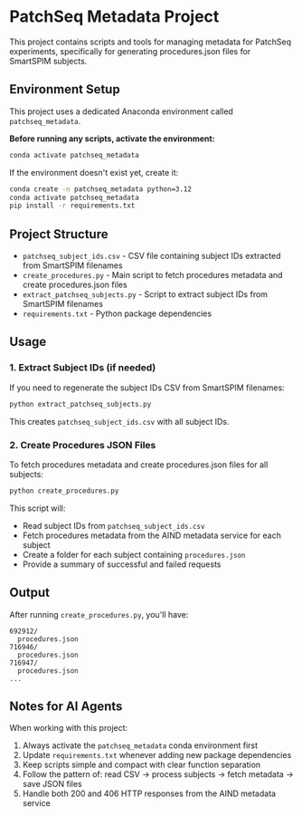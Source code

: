 # PatchSeq Metadata Project

This project contains scripts and tools for managing metadata for PatchSeq experiments, specifically for generating procedures.json files for SmartSPIM subjects.

## Environment Setup

This project uses a dedicated Anaconda environment called `patchseq_metadata`. 

**Before running any scripts, activate the environment:**

```bash
conda activate patchseq_metadata
```

If the environment doesn't exist yet, create it:

```bash
conda create -n patchseq_metadata python=3.12
conda activate patchseq_metadata
pip install -r requirements.txt
```

## Project Structure

- `patchseq_subject_ids.csv` - CSV file containing subject IDs extracted from SmartSPIM filenames
- `create_procedures.py` - Main script to fetch procedures metadata and create procedures.json files
- `extract_patchseq_subjects.py` - Script to extract subject IDs from SmartSPIM filenames
- `requirements.txt` - Python package dependencies

## Usage

### 1. Extract Subject IDs (if needed)

If you need to regenerate the subject IDs CSV from SmartSPIM filenames:

```bash
python extract_patchseq_subjects.py
```

This creates `patchseq_subject_ids.csv` with all subject IDs.

### 2. Create Procedures JSON Files

To fetch procedures metadata and create procedures.json files for all subjects:

```bash
python create_procedures.py
```

This script will:
- Read subject IDs from `patchseq_subject_ids.csv`
- Fetch procedures metadata from the AIND metadata service for each subject
- Create a folder for each subject containing `procedures.json`
- Provide a summary of successful and failed requests

## Output

After running `create_procedures.py`, you'll have:
```
692912/
  procedures.json
716946/
  procedures.json
716947/
  procedures.json
...
```

## Notes for AI Agents

When working with this project:
1. Always activate the `patchseq_metadata` conda environment first
2. Update `requirements.txt` whenever adding new package dependencies
3. Keep scripts simple and compact with clear function separation
4. Follow the pattern of: read CSV → process subjects → fetch metadata → save JSON files
5. Handle both 200 and 406 HTTP responses from the AIND metadata service
